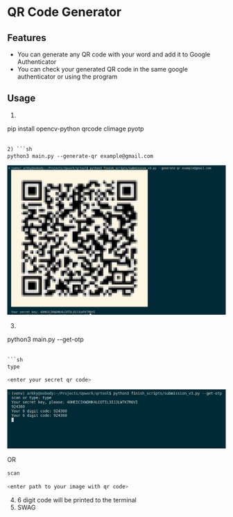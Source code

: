 # QR Code Generator

## Features

- You can generate any QR code with your word and add it to Google Authenticator
- You can check your generated QR code in the same google authenticator or using the program

## Usage

1) ```sh
pip install opencv-python qrcode climage pyotp
```

2) ```sh
python3 main.py --generate-qr example@gmail.com
```

![Semantic description of image](/imgs/generated_qr_code.png "Generated QR Code")
<br>

3) ```sh
python3 main.py --get-otp 
```

```sh
type
```

```sh
<enter your secret qr code>
```

![Semantic description of image](/imgs/get_otp.png "6 digit code")
<br>

OR

```sh
scan
```

```sh
<enter path to your image with qr code>
```

4) 6 digit code will be printed to the terminal
5) SWAG
